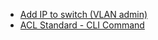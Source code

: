 - [Add IP to switch (VLAN admin)](Add%20IP%20to%20switch%20(VLAN%20admin).md)
- [ACL Standard - CLI Command](ACL%20Standard%20-%20CLI%20Command.md)